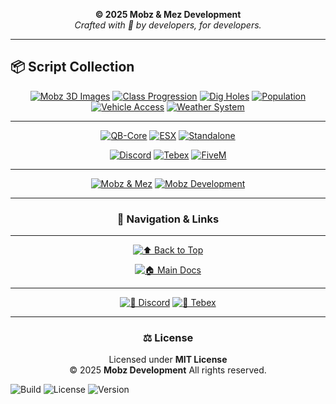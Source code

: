 <div align="center">


**© 2025 Mobz & Mez Development**  
*Crafted with 💜 by developers, for developers.*

</div>



---

## 📦 Script Collection

<div align="center">
  
[![Mobz 3D Images](https://img.shields.io/badge/Mobz-3D%20Images-8A2BE2?style=for-the-badge)](https://github.com/Mobzeyy/Mobz-Development-Scripts/tree/main/mobz-3dimages/mobz-3dimages)
[![Class Progression](https://img.shields.io/badge/Mobz-Class%20Progression-ff66cc?style=for-the-badge)](https://github.com/Mobzeyy/Mobz-Development-Scripts/tree/main/mobz-classprogression/mobz-classprogression)
[![Dig Holes](https://img.shields.io/badge/Mobz-Dig%20Holes-ff9933?style=for-the-badge)](https://github.com/Mobzeyy/Mobz-Development-Scripts/tree/main/mobz-digholes/mobz-dighole)
[![Population](https://img.shields.io/badge/Mobz-Population-00b894?style=for-the-badge)](https://github.com/Mobzeyy/Mobz-Development-Scripts/tree/main/mobz-population/mobz-population)
[![Vehicle Access](https://img.shields.io/badge/Mobz-Vehicle%20Access-3498db?style=for-the-badge)](https://github.com/Mobzeyy/Mobz-Development-Scripts/tree/main/mobz-vehicleaccess/mobz-vehicleaccess)
[![Weather System](https://img.shields.io/badge/Mobz-Weather-9b59b6?style=for-the-badge)](https://github.com/Mobzeyy/Mobz-Development-Scripts/tree/main/mobz-weather/mobz-weather)


---

<!-- Frameworks -->
[![QB-Core](https://img.shields.io/badge/Framework-QB--Core-orange?style=for-the-badge)](https://github.com/qbcore-framework/qb-core)
[![ESX](https://img.shields.io/badge/Framework-ESX-red?style=for-the-badge)](https://github.com/esx-framework/es_extended)
[![Standalone](https://img.shields.io/badge/Standalone-Compatible-green?style=for-the-badge)](#overview)

<!-- Quick Actions -->
[![Discord](https://img.shields.io/badge/Discord-Join%20Us-5865F2?logo=discord&logoColor=white&style=for-the-badge)](https://discord.gg/YOURINVITE)
[![Tebex](https://img.shields.io/badge/Tebex-Store-00b894?style=for-the-badge)](https://mobz.tebex.io)
[![FiveM](https://img.shields.io/badge/FiveM-Framework-orange?style=for-the-badge&logo=fivem)](https://fivem.net)


---

<!-- Team / Credits -->
[![Mobz & Mez](https://img.shields.io/badge/Mobz%20%26%20Mez-Lead%20Developers-8A2BE2?style=for-the-badge&logo=github)](README.md#license--credits)
[![Mobz Development](https://img.shields.io/badge/Mobz%20Development-Official-purple?style=for-the-badge)](README.md)



---



### 🧭 Navigation & Links

---

<!-- Primary Navigation -->
[![⬆️ Back to Top](https://img.shields.io/badge/⬆️_Back_to_Top-9b59b6?style=for-the-badge)](../mobz-prestiged-documentations/README.md)

[![🏠 Main Docs](https://img.shields.io/badge/🏠_Main_Documentation-8e44ad?style=for-the-badge)](../README.md)

---

<!-- Community & Support -->
[![💬 Discord](https://img.shields.io/badge/💬_Join_Our_Discord-5865F2?logo=discord&logoColor=white&style=for-the-badge)](https://discord.gg/a6qECrxuCg)
[![🛒 Tebex](https://img.shields.io/badge/🛒_Visit_Our_Store-00b894?style=for-the-badge)](https://mobz.tebex.io)



---



### ⚖️ License

Licensed under **MIT License**  
© 2025 **Mobz Development** All rights reserved.

</div>


![Build](https://img.shields.io/badge/Build-Passing-brightgreen?style=flat-square)
![License](https://img.shields.io/badge/License-MIT-blue?style=flat-square)
![Version](https://img.shields.io/badge/Version-1.0.0-yellow?style=flat-square)
